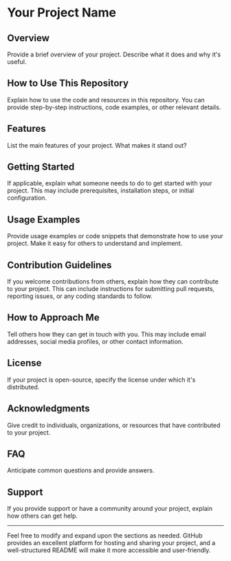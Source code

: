 # Your Project Name

## Overview

Provide a brief overview of your project. Describe what it does and why it's useful.

## How to Use This Repository

Explain how to use the code and resources in this repository. You can provide step-by-step instructions, code examples, or other relevant details.

## Features

List the main features of your project. What makes it stand out?

## Getting Started

If applicable, explain what someone needs to do to get started with your project. This may include prerequisites, installation steps, or initial configuration.

## Usage Examples

Provide usage examples or code snippets that demonstrate how to use your project. Make it easy for others to understand and implement.

## Contribution Guidelines

If you welcome contributions from others, explain how they can contribute to your project. This can include instructions for submitting pull requests, reporting issues, or any coding standards to follow.

## How to Approach Me

Tell others how they can get in touch with you. This may include email addresses, social media profiles, or other contact information.

## License

If your project is open-source, specify the license under which it's distributed.

## Acknowledgments

Give credit to individuals, organizations, or resources that have contributed to your project.

## FAQ

Anticipate common questions and provide answers.

## Support

If you provide support or have a community around your project, explain how others can get help.

---

Feel free to modify and expand upon the sections as needed. GitHub provides an excellent platform for hosting and sharing your project, and a well-structured README will make it more accessible and user-friendly.
